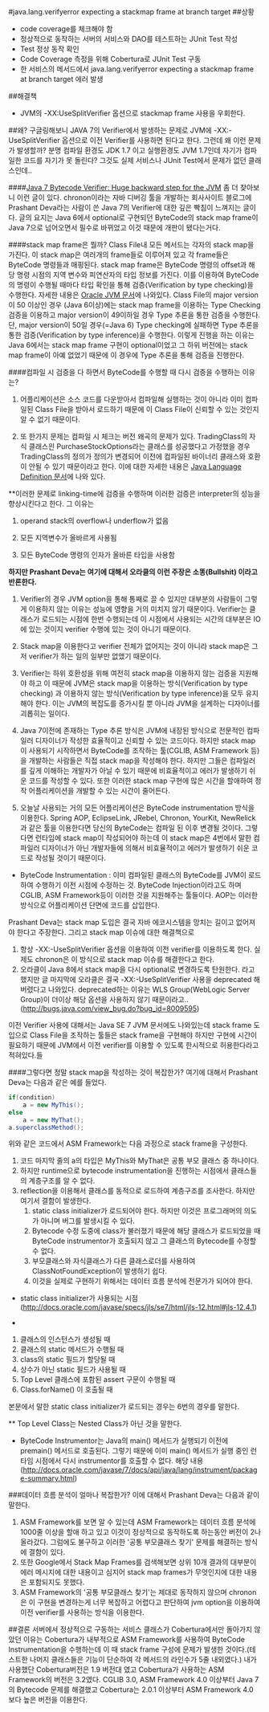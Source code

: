 #java.lang.verifyerror expecting a stackmap frame at branch target
##상황
- code coverage를 체크해야 함
- 정상적으로 동작하는 서버의 서비스와 DAO를 테스트하는 JUnit Test 작성
- Test 정상 동작 확인
- Code Coverage 측정을 위해 Cobertura로 JUnit Test 구동
- 한 서비스의 메서드에서 java.lang.verifyerror expecting a stackmap frame at branch target 에러 발생

##해결책
- JVM의 -XX:UseSplitVerifier 옵션으로 stackmap frame 사용을 우회한다.

##왜?
구글링해보니 JAVA 7의 Verifier에서 발생하는 문제로 JVM에 -XX:-UseSplitVerifier 옵션으로 이전 Verifier를 사용하면 된다고 한다.
그런데 왜 이런 문제가 발생할까? 분명 컴파일 환경도 JDK 1.7 이고 실행환경도 JVM 1.7인데 자기가 컴파일한 코드를 자기가 못 돌린다? 그것도 실제 서비스나 JUnit Test에서 문제가 없던 클래스인데..

####[Java 7 Bytecode Verifier: Huge backward step for the JVM](http://chrononsystems.com/blog/java-7-design-flaw-leads-to-huge-backward-step-for-the-jvm)
좀 더 찾아보니 이런 글이 있다. chronon이라는 자바 디버깅 툴을 개발하는 회사사이트 블로그에 Prashant Deva라는 사람이 쓴 Java 7의 Verifier에 대한 깊은 빡침이 느껴지는 글이다. 글의 요지는 Java 6에서 optional로 구현되던 ByteCode의 stack map frame이 Java 7으로 넘어오면서 필수로 바뀌었고 이것 때문에 개판이 됐다는거다.

####stack map frame은 뭘까? 
Class File내 모든 메서드는 각자의 stack map을 가진다. 이 stack map은 여러개의 frame들로 이루어져 있고 각 frame들은 ByteCode 명령들과 매핑된다. stack map frame은 ByteCode 명령의 offset과 해당 명령 시점의 지역 변수와 피연산자의 타입 정보를 가진다. 이를 이용하여 ByteCode의 명령이 수행될 때마다 타입 확인을 통해 검증(Verification by type checking)을 수행한다. 자세한 내용은 [Oracle JVM 문서](http://docs.oracle.com/javase/specs/jvms/se7/html/jvms-4.html#jvms-4.10.1)에 나와있다. Class File의 major version이 50 이상인 경우 (Java 6이상)에는 stack map frame을 이용하는 Type Checking 검증을 이용하고 major version이 49이하일 경우 Type 추론을 통한 검증을 수행한다. 단, major version이 50일 경우(=Java 6) Type checking에 실패하면 Type 추론을 통한 검증(Verification by type inference)을 수행한다. 이렇게 진행을 하는 이유는 Java 6에서는 stack map frame 구현이 optional이었고 그 하위 버전에는 stack map frame이 아예 없었기 때문에 이 경우에 Type 추론을 통해 검증을 진행한다.

####컴파일 시 검증을 다 하면서 ByteCode를 수행할 때 다시 검증을 수행하는 이유는?
1. 어플리케이션은 소스 코드를 다운받아서 컴파일해 실행하는 것이 아니라 이미 컴파일된 Class File을 받아서 로드하기 때문에 이 Class File이 신뢰할 수 있는 것인지 알 수 없기 때문이다.

2. 또 한가지 문제는 컴파일 시 체크는 버전 왜곡의 문제가 있다. TradingClass의 자식 클래스읜 PurchaseStockOptions라는 클래스를 성공했다고 가정했을 경우 TradingClass의 정의가 정의가 변경되어 이전에 컴파일된 바이너리 클래스와 호환이 안될 수 있기 때문이라고 한다. 이에 대한 자세한 내용은 [Java Language Definition 문서](http://docs.oracle.com/javase/specs/jls/se7/html/jls-13.html)에 나와 있다. 

**이러한 문제로 linking-time에 검증을 수행하며 이러한 검증은 interpreter의 성능을 향상시킨다고 한다. 그 이유는

1. operand stack의 overflow나 underflow가 없음

2. 모든 지역변수가 올바르게 사용됨

3. 모든 ByteCode 명령의 인자가 올바른 타입을 사용함

**하지만 Prashant Deva는 여기에 대해서 오라클의 이런 주장은 소똥(Bullshit) 이라고 반론한다.**

1. Verifier의 경우 JVM option을 통해 통째로 끌 수 있지만 대부분의 사람들이 그렇게 이용하지 않는 이유는 성능에 영향을 거의 미치지 않기 때문이다. Verifier는 클래스가 로드되는 시점에 한번 수행되는데 이 시점에서 사용되는 시간의 대부분은 IO에 있는 것이지 verifier 수행에 있는 것이 아니기 때문이다.

2. Stack map을 이용한다고 verifier 전체가 없어지는 것이 아니라 stack map은 그저 verifier가 하는 일의 일부만 없앴기 때문이다.

3. Verifier는 하위 호환성을 위해 여전히 stack map을 이용하지 않는 검증을 지원해야 하고 이 때문에 JVM은 stack map을 이용하는 방식(Verification by type checking) 과 이용하지 않는 방식(Verification by type inference)을 모두 유지해야 한다. 이는 JVM의 복잡도를 증가시킬 뿐 아니라 JVM을 설계하는 디자이너를 괴롭히는 일이다.

4. Java 7이전에 존재하는 Type 추론 방식은 JVM에 내장된 방식으로 전문적인 컴파일러 디자이너가 작성한 효율적이고 신뢰할 수 있는 코드이다. 하지만 stack map이 사용되기 시작하면서 ByteCode를 조작하는 툴(CGLIB, ASM Framework 등)을 개발하는 사람들은 직접 stack map을 작성해야 한다. 하지만 그들은 컴파일러를 깊게 이해하는 개발자가 아닐 수 있기 때문에 비효율적이고 에러가 발생하기 쉬운 코드를 작성할 수 있다. 또한 이러한 stack map 구현에 많은 시간을 할애하여 정작 어플리케이션을 개발할 수 있는 시간이 줄어든다.

5. 오늘날 사용되는 거의 모든 어플리케이션은 ByteCode instrumentation 방식을 이용한다. Spring AOP, EclipseLink, JRebel, Chronon, YourKit, NewRelick과 같은 툴을 이용한다면 당신의 ByteCode는 컴파일 된 이후 변경될 것이다. 그렇다면 런타임에 stack map이 작성되어야 하는데 이 stack map은 4번에서 말한 컴파일러 디자이너가 아닌 개발자들에 의해서 비효율적이고 에러가 발생하기 쉬운 코드로 작성될 것이기 때문이다.

* ByteCode Instrumentation : 이미 컴파일된 클래스의 ByteCode를 JVM이 로드하여 수행하기 이전 시점에 수정하는 것. ByteCode Injection이라고도 하며 CGLIB, ASM Framework등이 이러한 것을 지원해주는 툴들이다. AOP는 이러한 방식으로 어플리케이션 단면에 코드를 삽입한다.

Prashant Deva는 stack map 도입은 결국 자바 에코시스템을 망치는 길이고 없어져야 한다고 주장한다. 그리고 stack map 이슈에 대한 해결책으로
1. 항상 -XX:-UseSplitVerifier 옵션을 이용하여 이전 verifier를 이용하도록 한다. 실제도 chronon은 이 방식으로 stack map 이슈를 해결한다고 한다.
3. 오라클이 Java 8에서 stack map을 다시 optional로 변경하도록 탄원한다. 
라고 했지만 글 마지막에 오라클은 결국 -XX:-UseSplitVerifier 사용을 deprecated 해버렸다고 나와있다. deprecated하는 이유는 WLS Group(WebLogic Server Group)이 더이상 해당 옵션을 사용하지 않기 때문이라고.. (http://bugs.java.com/view_bug.do?bug_id=8009595)

이전 Verifier 사용에 대해서는 Java SE 7 JVM 문서에도 나와있는데 stack frame 도입으로 Class File을 조작하는 툴들은 stack frame을 구현해야 하지만 구현에 시간이 필요하기 때문에 JVM에서 이전 verifier를 이용할 수 있도록 한시적으로 허용한다라고 적혀있다.들

####그렇다면 정말 stack map을 작성하는 것이 복잡한가?
여기에 대해서 Prashant Deva는 다음과 같은 예를 들었다.

```java
if(condition)
    a = new MyThis();
else
    a = new MyThat();
a.superclassMethod();
```

위와 같은 코드에서 ASM Framework는 다음 과정으로 stack frame을 구성한다.
1. 코드 마지막 줄의 a의 타입은 MyThis와 MyThat은 공통 부모 클래스 중 하나이다.
2. 하지만 runtime으로 bytecode instrumentation을 진행하는 시점에서 클래스들의 계층구조를 알 수 없다.
3. reflection을 이용해서 클래스를 동적으로 로드하여 계층구조를 조사한다. 하지만 여기서 결함이 발생한다.
	1. static class initializer가 로드되어야 한다. 하지만 이것은 프로그래머의 의도가 아니며 버그를 발생시킬 수 있다.
	2. Bytecode 수정 도중에 class가 불러졌기 때문에 해당 클래스가 로드되었을 때 ByteCode instrumentor가 호출되지 않고 그 클래스의 Bytecode를 수정할 수 없다.
	3. 부모클래스와 자식클래스가 다른 클래스로더를 사용하여 ClassNotFoundException이 발생하기 쉽다.
	4. 이것을 실제로 구현하기 위해서는 데이터 흐름 분석에 전문가가 되어야 한다.

* static class initializer가 사용되는 시점 (http://docs.oracle.com/javase/specs/jls/se7/html/jls-12.html#jls-12.4.1)

*
1. 클래스의 인스턴스가 생성될 때
2. 클래스의 static 메서드가 수행될 때
3. class의 static 필드가 할당될 때
4. 상수가 아닌 static 필드가 사용될 때
5. Top Level 클래스에 포함된 assert 구문이 수행될 때
6. Class.forName() 이 호출될 때 

본문에서 말한 static class initializer가 로드되는 경우는 6번의 경우를 말한다.

** Top Level Class는 Nested Class가 아닌 것을 말한다.

* ByteCode Instrumentor는 Java의 main() 메서드가 실행되기 이전에 premain() 메서드로 호출된다. 그렇기 때문에 이미 main() 메서드가 실행 중인 런타임 시점에서 다시 instrumentor를 호출할 수 없다.
해당 내용(http://docs.oracle.com/javase/7/docs/api/java/lang/instrument/package-summary.html)

###데이터 흐름 분석이 얼마나 복잡한가?
이에 대해서 Prashant Deva는 다음과 같이 말한다.
1. ASM Framework를 보면 알 수 있는데 ASM Framework는 데이터 흐름 분석에 1000줄 이상을 할애 하고 있고 이것이 정상적으로 동작하도록 하는동안 버전이 2나 올라갔다. 그럼에도 불구하고 이러한 '공통 부모클래스 찾기' 문제를 해결하는 방식에 결함이 있다.
2. 또한 Google에서 Stack Map Frames를 검색해보면 상위 10개 결과의 대부분이 에러 메시지에 대한 내용이고 심지어 stack map frames가 무엇인지에 대한 내용은 포함되지도 못했다.
3. ASM Framework의 '공통 부모클래스 찾기'는 제대로 동작하지 않으며 chronon은 이 구현을 변경하는게 너무 복잡하고 어렵다고 판단하여 jvm option을 이용하여 이전 verifier를 사용하는 방식을 이용한다.

##결론
서버에서 정상적으로 구동하는 서비스 클래스가 Cobertura에서만 돌아가지 않았던 이유는 Cobertura가 내부적으로 ASM Framework를 사용하여 ByteCode Instrumentation을 수행하는데 이 때 stack frame 구성에 문제가 발생한 것이다.(테스트한 나머지 클래스들은 기능이 단순하여 각 메서드의 라인수가 5줄 내외였다.) 내가 사용했단 Cobertura버전은 1.9 버전대 였고 Cobertura가 사용하는 ASM Framework의 버전은 3.2였다. CGLIB 3.0, ASM Framework 4.0 이상부터 Java 7의 Bytecode 문제를 해결했고 Cobertura는 2.0.1 이상부터 ASM Framework 4.0 보다 높은 버전을 이용한다.